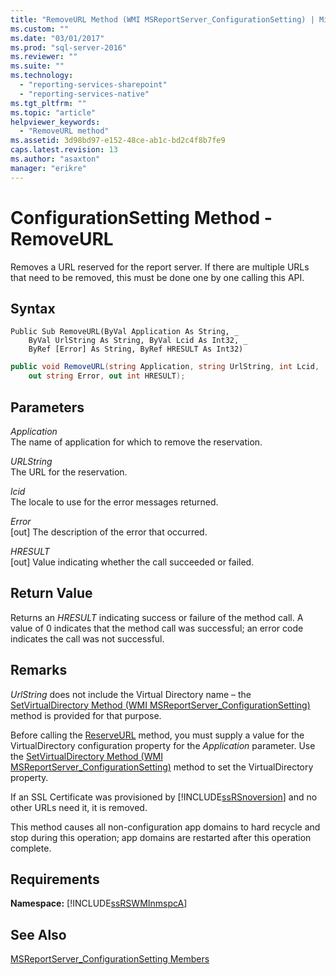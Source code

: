 ```yaml
---
title: "RemoveURL Method (WMI MSReportServer_ConfigurationSetting) | Microsoft Docs"
ms.custom: ""
ms.date: "03/01/2017"
ms.prod: "sql-server-2016"
ms.reviewer: ""
ms.suite: ""
ms.technology: 
  - "reporting-services-sharepoint"
  - "reporting-services-native"
ms.tgt_pltfrm: ""
ms.topic: "article"
helpviewer_keywords: 
  - "RemoveURL method"
ms.assetid: 3d98bd97-e152-48ce-ab1c-bd2c4f8b7fe9
caps.latest.revision: 13
ms.author: "asaxton"
manager: "erikre"
---
```

# ConfigurationSetting Method - RemoveURL
  Removes a URL reserved for the report server. If there are multiple URLs that need to be removed, this must be done one by one calling this API.  
  
## Syntax  
  
```vb#  
Public Sub RemoveURL(ByVal Application As String, _  
    ByVal UrlString As String, ByVal Lcid As Int32, _  
    ByRef [Error] As String, ByRef HRESULT As Int32)  
```  
  
```c#  
public void RemoveURL(string Application, string UrlString, int Lcid,   
    out string Error, out int HRESULT);  
```  
  
## Parameters  
 *Application*  
 The name of application for which to remove the reservation.  
  
 *URLString*  
 The URL for the reservation.  
  
 *lcid*  
 The locale to use for the error messages returned.  
  
 *Error*  
 [out] The description of the error that occurred.  
  
 *HRESULT*  
 [out] Value indicating whether the call succeeded or failed.  
  
## Return Value  
 Returns an *HRESULT* indicating success or failure of the method call. A value of 0 indicates that the method call was successful; an error code indicates the call was not successful.  
  
## Remarks  
 *UrlString* does not include the Virtual Directory name – the [SetVirtualDirectory Method &#40;WMI MSReportServer_ConfigurationSetting&#41;](../../reporting-services/wmi-provider-library-reference/configurationsetting-method-setvirtualdirectory.md) method is provided for that purpose.  
  
 Before calling the [ReserveURL](../../reporting-services/wmi-provider-library-reference/configurationsetting-method-reserveurl.md) method, you must supply a value for the VirtualDirectory configuration property for the *Application* parameter. Use the [SetVirtualDirectory Method &#40;WMI MSReportServer_ConfigurationSetting&#41;](../../reporting-services/wmi-provider-library-reference/configurationsetting-method-setvirtualdirectory.md) method to set the VirtualDirectory property.  
  
 If an SSL Certificate was provisioned by [!INCLUDE[ssRSnoversion](../../a9notintoc/includes/ssrsnoversion-md.md)] and no other URLs need it, it is removed.  
  
 This method causes all non-configuration app domains to hard recycle and stop during this operation; app domains are restarted after this operation complete.  
  
## Requirements  
 **Namespace:** [!INCLUDE[ssRSWMInmspcA](../../reporting-services/wmi-provider-library-reference/includes/ssrswminmspca-md.md)]  
  
## See Also  
 [MSReportServer_ConfigurationSetting Members](../../reporting-services/wmi-provider-library-reference/msreportserver-configurationsetting-members.md)  
  
  